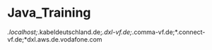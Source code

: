# Java_Training

*.localhost;*.kabeldeutschland.de;*.dxl-vf.de;*.comma-vf.de;*.connect-vf.de;*dxl.aws.de.vodafone.com
 

